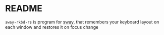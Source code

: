 # README

`sway-rkbd-rs` is program for [sway](https://swaywm.org/),
that remembers your keyboard layout on each window and restores it on focus change

